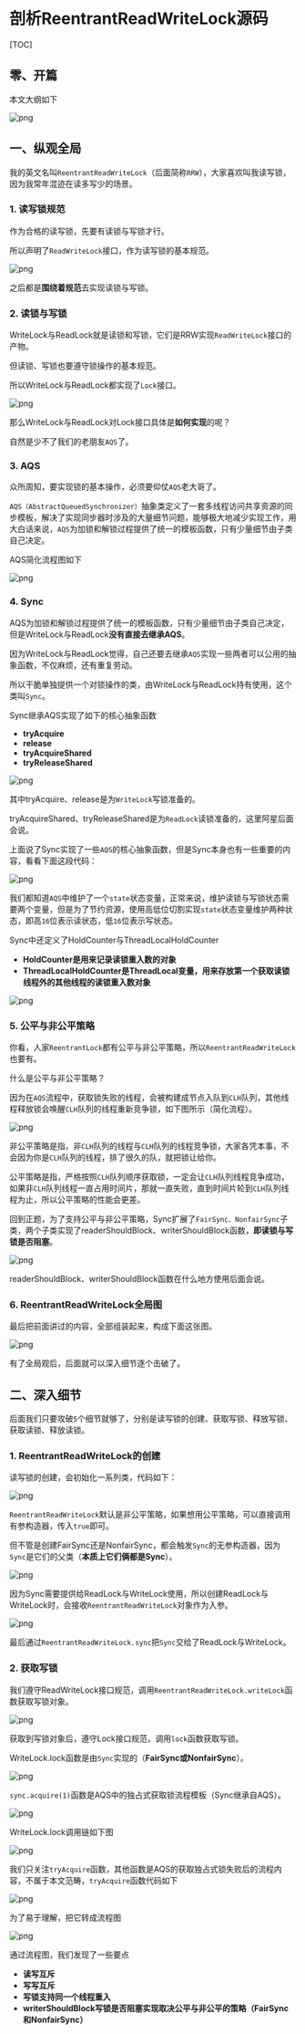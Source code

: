 # 剖析ReentrantReadWriteLock源码

[TOC]

## 零、开篇

本文大纲如下

![png](images/rrwl源码-大纲.png)

## 一、纵观全局

我的英文名叫`ReentrantReadWriteLock`（后面简称`RRW`），大家喜欢叫我读写锁，因为我常年混迹在读多写少的场景。

### 1. 读写锁规范

作为合格的读写锁，先要有读锁与写锁才行。

所以声明了`ReadWriteLock`接口，作为读写锁的基本规范。

![png](images/rrwl源码-ReadWriteLock.png)

之后都是**围绕着规范**去实现读锁与写锁。

### 2. 读锁与写锁

WriteLock与ReadLock就是读锁和写锁，它们是RRW实现`ReadWriteLock`接口的产物。

但读锁、写锁也要遵守锁操作的基本规范。

所以WriteLock与ReadLock都实现了`Lock`接口。

![png](images/rrwl源码-Lock接口.png)

那么WriteLock与ReadLock对Lock接口具体是**如何实现**的呢？

自然是少不了我们的老朋友`AQS`了。

### 3. AQS

众所周知，要实现锁的基本操作，必须要仰仗`AQS`老大哥了。

`AQS（AbstractQueuedSynchronizer）`抽象类定义了一套多线程访问共享资源的同步模板，解决了实现同步器时涉及的大量细节问题，能够极大地减少实现工作，用大白话来说，`AQS`为加锁和解锁过程提供了统一的模板函数，只有少量细节由子类自己决定。

AQS简化流程图如下

![png](images/rrwl源码-AQS简化流程图.png)

### 4. Sync

AQS为加锁和解锁过程提供了统一的模板函数，只有少量细节由子类自己决定，但是WriteLock与ReadLock**没有直接去继承AQS**。

因为WriteLock与ReadLock觉得，自己还要去继承`AQS`实现一些两者可以公用的抽象函数，不仅麻烦，还有重复劳动。

所以干脆单独提供一个对锁操作的类，由WriteLock与ReadLock持有使用，这个类叫`Sync`。

Sync继承AQS实现了如下的核心抽象函数

- **tryAcquire**
- **release**
- **tryAcquireShared**
- **tryReleaseShared**

![png](images/rrwl源码-Sync类.png)

其中tryAcquire、release是为`WriteLock`写锁准备的。

tryAcquireShared、tryReleaseShared是为`ReadLock`读锁准备的，这里阿星后面会说。

上面说了Sync实现了一些`AQS`的核心抽象函数，但是Sync本身也有一些重要的内容，看看下面这段代码：

![png](images/rrwl源码-Sync类部分代码.png)

我们都知道`AQS`中维护了一个`state`状态变量，正常来说，维护读锁与写锁状态需要两个变量，但是为了节约资源，使用高低位切割实现`state`状态变量维护两种状态，即高`16`位表示读状态，低`16`位表示写状态。

Sync中还定义了HoldCounter与ThreadLocalHoldCounter

- **HoldCounter是用来记录读锁重入数的对象**
- **ThreadLocalHoldCounter是ThreadLocal变量，用来存放第一个获取读锁线程外的其他线程的读锁重入数对象**

![png](images/rrwl源码-HoldCounter.png)

### 5. 公平与非公平策略

你看，人家`ReentrantLock`都有公平与非公平策略，所以`ReentrantReadWriteLock`也要有。

什么是公平与非公平策略？

因为在`AQS`流程中，获取锁失败的线程，会被构建成节点入队到`CLH`队列，其他线程释放锁会唤醒`CLH`队列的线程重新竞争锁，如下图所示（简化流程）。

![png](images/rrwl源码-CLH工作简图.png)

非公平策略是指，非`CLH`队列的线程与`CLH`队列的线程竞争锁，大家各凭本事，不会因为你是`CLH`队列的线程，排了很久的队，就把锁让给你。

公平策略是指，严格按照`CLH`队列顺序获取锁，一定会让`CLH`队列线程竞争成功，如果非`CLH`队列线程一直占用时间片，那就一直失败，直到时间片轮到`CLH`队列线程为止，所以公平策略的性能会更差。

回到正题，为了支持公平与非公平策略，Sync扩展了`FairSync、NonfairSync`子类，两个子类实现了readerShouldBlock、writerShouldBlock函数，**即读锁与写锁是否阻塞**。

![png](images/rrwl源码-读锁与写锁是否阻塞.png)

readerShouldBlock、writerShouldBlock函数在什么地方使用后面会说。

### 6. ReentrantReadWriteLock全局图

最后把前面讲过的内容，全部组装起来，构成下面这张图。

![png](images/rrwl源码-纵观全局图.png)

有了全局观后，后面就可以深入细节逐个击破了。

## 二、深入细节

后面我们只要攻破`5`个细节就够了，分别是读写锁的创建、获取写锁、释放写锁、获取读锁、释放读锁。

### 1. ReentrantReadWriteLock的创建

读写锁的创建，会初始化一系列类，代码如下：

![png](images/rrwl源码-rrwl创建-1.png)

`ReentrantReadWriteLock`默认是非公平策略，如果想用公平策略，可以直接调用有参构造器，传入`true`即可。

但不管是创建FairSync还是NonfairSync，都会触发`Sync`的无参构造器，因为`Sync`是它们的父类（**本质上它们俩都是Sync**）。

![png](images/rrwl源码-rrwl创建-2.png)

因为Sync需要提供给ReadLock与WriteLock使用，所以创建ReadLock与WriteLock时，会接收`ReentrantReadWriteLock`对象作为入参。

![png](images/rrwl源码-rrwl创建-3.png)

最后通过`ReentrantReadWriteLock.sync`把`Sync`交给了ReadLock与WriteLock。

### 2. 获取写锁

我们遵守ReadWriteLock接口规范，调用`ReentrantReadWriteLock.writeLock`函数获取写锁对象。

![png](images/rrwl源码-获取写锁-1.png)

获取到写锁对象后，遵守Lock接口规范，调用`lock`函数获取写锁。

WriteLock.lock函数是由`Sync`实现的（**FairSync或NonfairSync**）。

![png](images/rrwl源码-获取写锁-2.png)

`sync.acquire(1)`函数是AQS中的独占式获取锁流程模板（Sync继承自AQS）。

![png](images/rrwl源码-获取写锁-3.png)

WriteLock.lock调用链如下图

![png](images/rrwl源码-WriteLock.lock调用链.png)

我们只关注`tryAcquire`函数，其他函数是AQS的获取独占式锁失败后的流程内容，不属于本文范畴，`tryAcquire`函数代码如下

![png](images/rrwl源码-获取写锁-4.png)

为了易于理解，把它转成流程图

![png](images/rrwl源码-获取写锁-流程图.png)

通过流程图，我们发现了一些要点

- **读写互斥**
- **写写互斥**
- **写锁支持同一个线程重入**
- **writerShouldBlock写锁是否阻塞实现取决公平与非公平的策略（FairSync和NonfairSync）**

